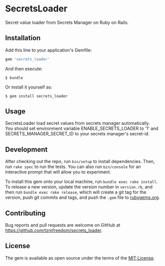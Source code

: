 # SecretsLoader

Secret value loader from Secrets Manager on Ruby on Rails.

## Installation

Add this line to your application's Gemfile:

```ruby
gem 'secrets_loader'
```

And then execute:

    $ bundle

Or install it yourself as:

    $ gem install secrets_loader

## Usage

SecretsLoader load secret values from secrets manager automatically.  
You should set environment variable ENABLE_SECRETS_LOADER to '1' and  
SECRETS_MANAGER_SECRET_ID to your secrets manager's secret-id.

## Development

After checking out the repo, run `bin/setup` to install dependencies. Then, run `rake spec` to run the tests. You can also run `bin/console` for an interactive prompt that will allow you to experiment.

To install this gem onto your local machine, run `bundle exec rake install`. To release a new version, update the version number in `version.rb`, and then run `bundle exec rake release`, which will create a git tag for the version, push git commits and tags, and push the `.gem` file to [rubygems.org](https://rubygems.org).

## Contributing

Bug reports and pull requests are welcome on GitHub at https://github.com/tzmfreedom/secrets_loader.

## License

The gem is available as open source under the terms of the [MIT License](https://opensource.org/licenses/MIT).

